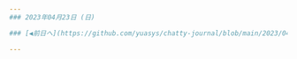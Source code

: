 ```yaml
---
### 2023年04月23日 (日)

### [◀️前日へ](https://github.com/yuasys/chatty-journal/blob/main/2023/04/2023-04-22.md)&emsp;&emsp;&emsp;&emsp;[翌日へ▶️](https://github.com/yuasys/chatty-journal/blob/main/2023/04/2023-04-24.md)

---
```


